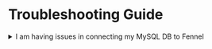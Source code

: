 # Troubleshooting Guide

<details>

<summary>I am having issues in connecting my MySQL DB to Fennel</summary>

Some users have reported that they could not connect to Amazon RDS MySQL or MariaDB. This can be diagnosed with the error message: `Cannot create a PoolableConnectionFactory`. To solve this issue please set **`jdbc_params` ** to **** `enabledTLSProtocols=TLSv1.2`&#x20;

</details>

